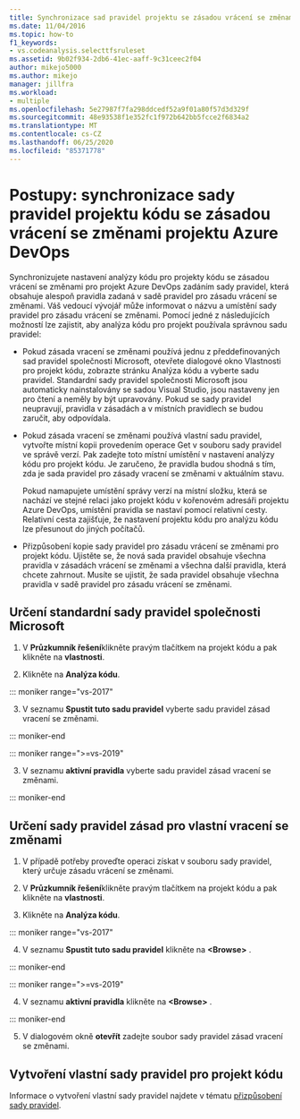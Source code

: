 ```yaml
---
title: Synchronizace sad pravidel projektu se zásadou vrácení se změnami
ms.date: 11/04/2016
ms.topic: how-to
f1_keywords:
- vs.codeanalysis.selecttfsruleset
ms.assetid: 9b02f934-2db6-41ec-aaff-9c31ceec2f04
author: mikejo5000
ms.author: mikejo
manager: jillfra
ms.workload:
- multiple
ms.openlocfilehash: 5e27987f7fa298ddcedf52a9f01a80f57d3d329f
ms.sourcegitcommit: 48e93538f1e352fc1f972b642bb5fcce2f6834a2
ms.translationtype: MT
ms.contentlocale: cs-CZ
ms.lasthandoff: 06/25/2020
ms.locfileid: "85371778"
---
```

# <a name="how-to-synchronize-code-project-rule-sets-with-an-azure-devops-project-check-in-policy"></a>Postupy: synchronizace sady pravidel projektu kódu se zásadou vrácení se změnami projektu Azure DevOps

Synchronizujete nastavení analýzy kódu pro projekty kódu se zásadou vrácení se změnami pro projekt Azure DevOps zadáním sady pravidel, která obsahuje alespoň pravidla zadaná v sadě pravidel pro zásadu vrácení se změnami. Váš vedoucí vývojář může informovat o názvu a umístění sady pravidel pro zásadu vrácení se změnami. Pomocí jedné z následujících možností lze zajistit, aby analýza kódu pro projekt používala správnou sadu pravidel:

- Pokud zásada vracení se změnami používá jednu z předdefinovaných sad pravidel společnosti Microsoft, otevřete dialogové okno Vlastnosti pro projekt kódu, zobrazte stránku Analýza kódu a vyberte sadu pravidel. Standardní sady pravidel společnosti Microsoft jsou automaticky nainstalovány se sadou Visual Studio, jsou nastaveny jen pro čtení a neměly by být upravovány. Pokud se sady pravidel neupravují, pravidla v zásadách a v místních pravidlech se budou zaručit, aby odpovídala.

- Pokud zásada vracení se změnami používá vlastní sadu pravidel, vytvořte místní kopii provedením operace Get v souboru sady pravidel ve správě verzí. Pak zadejte toto místní umístění v nastavení analýzy kódu pro projekt kódu. Je zaručeno, že pravidla budou shodná s tím, zda je sada pravidel pro zásady vracení se změnami v aktuálním stavu.

     Pokud namapujete umístění správy verzí na místní složku, která se nachází ve stejné relaci jako projekt kódu v kořenovém adresáři projektu Azure DevOps, umístění pravidla se nastaví pomocí relativní cesty. Relativní cesta zajišťuje, že nastavení projektu kódu pro analýzu kódu lze přesunout do jiných počítačů.

- Přizpůsobení kopie sady pravidel pro zásadu vrácení se změnami pro projekt kódu. Ujistěte se, že nová sada pravidel obsahuje všechna pravidla v zásadách vrácení se změnami a všechna další pravidla, která chcete zahrnout. Musíte se ujistit, že sada pravidel obsahuje všechna pravidla v sadě pravidel pro zásadu vrácení se změnami.

## <a name="to-specify-a-microsoft-standard-rule-set"></a>Určení standardní sady pravidel společnosti Microsoft

1. V **Průzkumník řešení**klikněte pravým tlačítkem na projekt kódu a pak klikněte na **vlastnosti**.

2. Klikněte na **Analýza kódu**.

::: moniker range="vs-2017"

3. V seznamu **Spustit tuto sadu pravidel** vyberte sadu pravidel zásad vracení se změnami.

::: moniker-end

::: moniker range=">=vs-2019"

3. V seznamu **aktivní pravidla** vyberte sadu pravidel zásad vracení se změnami.

::: moniker-end

## <a name="to-specify-a-custom-check-in-policy-rule-set"></a>Určení sady pravidel zásad pro vlastní vracení se změnami

1. V případě potřeby proveďte operaci získat v souboru sady pravidel, který určuje zásadu vrácení se změnami.

2. V **Průzkumník řešení**klikněte pravým tlačítkem na projekt kódu a pak klikněte na **vlastnosti**.

3. Klikněte na **Analýza kódu**.

::: moniker range="vs-2017"

4. V seznamu **Spustit tuto sadu pravidel** klikněte na **\<Browse>** .

::: moniker-end

::: moniker range=">=vs-2019"

4. V seznamu **aktivní pravidla** klikněte na **\<Browse>** .

::: moniker-end

5. V dialogovém okně **otevřít** zadejte soubor sady pravidel zásad vracení se změnami.

## <a name="to-create-a-custom-rule-set-for-a-code-project"></a>Vytvoření vlastní sady pravidel pro projekt kódu

Informace o vytvoření vlastní sady pravidel najdete v tématu [přizpůsobení sady pravidel](how-to-create-a-custom-rule-set.md).
